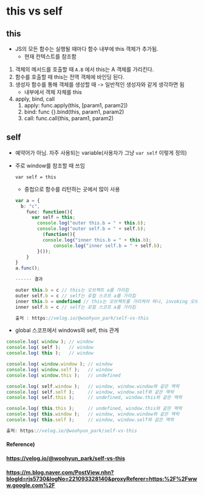 # this vs self



## this

* JS의 모든 함수는 실행될 때마다 함수 내부에 this 객체가 추가됨.
  * 현재 컨텍스트를 참조함

1. 객체의 메서드를 호출할 때 `A.B` 에서 this는 A 객체를 가리킨다.
2. 함수를 호출할 때 this는 전역 객체에 바인딩 된다.
3. 생성자 함수를 통해 객체를 생성할 때 -> 일반적인 생성자와 같게 생각하면 됨
   * 내부에서 객체 자체를 this
4. apply, bind, call
   1. apply: func.apply(this, [param1, param2])
   2. bind: func {}.bind(this, param1, param2)
   3. call: func.call(this, param1, param2)



## self

* 예약어가 아님. 자주 사용되는 variable(사용자가 그냥 `var self` 이렇게 정의)

* 주로 window를 참조할 때 쓰임

  `var self = this`

  * 중첩으로 함수를 리턴하는 곳에서 많이 사용

  ``` typescript
  var a = {
  	b: "c",
      func: function(){
      	var self = this;
          console.log("outer this.b = " + this.b);
          console.log("outer self.b = " + self.b);
        	(function(){
          	console.log("inner this.b = " + this.b);
            	console.log("inner self.b = " + self.b);
          }());
      }
  }
  a.func();
  
  ------ 결과
  
  outer this.b = c // this는 오브젝트 a를 가리킴
  outer self.b = c // self는 로컬 스코프 a를 가리킴
  inner this.b = undefined // this는 오브젝트를 가리켜야 하나, invoking 오브젝트가 없으므로 this는 글로벌 오브젝트 window를 가리킴. 하지만 window에는 b라는 속성이 없으므로 undefined
  inner self.b = c // self는 로컬 스코프 a를 가리킴
  
  출처 : https://velog.io/@woohyun_park/self-vs-this
  
  ```



* global 스코프에서 windows와 self, this 관계

```typescript
console.log( window ); // window
console.log( self );   // window
console.log( this );   // window

console.log( window.window ); // window
console.log( window.self );   // window
console.log( window.this );   // undefined

console.log( self.window );   // window, window.window와 같은 맥락
console.log( self.self );     // window, window.self와 같은 맥락
console.log( self.this );     // undefined, window.this와 같은 맥락

console.log( this.this );     // undefined, window.this와 같은 맥락
console.log( this.window );   // window, window.window와 같은 맥락
console.log( this.self );     // window, window.self와 같은 맥락

출처: https://velog.io/@woohyun_park/self-vs-this
```



#### Reference)

#### https://velog.io/@woohyun_park/self-vs-this

#### https://m.blog.naver.com/PostView.nhn?blogId=rjs5730&logNo=221093328140&proxyReferer=https:%2F%2Fwww.google.com%2F